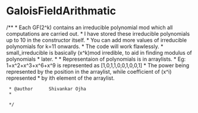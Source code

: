 # GaloisFieldArithmatic
/** 
	 * Each GF(2^k) contains an irreducible polynomial mod which all computations are carried out. 
	 * I have stored these irreducible polynomials up to 10 in the constructor itself. 
	 * You can add more values of irreducible polynomials for k=11 onwards.
	 * The code will work flawlessly. 
	 * small_irreducible is basically (x^k)mod irredible, to aid in finding modulus of polynomials
	 * later. 
	 * 
	 * Representaion of polynomials is in arraylists. 
	 * Eg: 1+x^2+x^3+x^6+x^9 is represented as [1,0,1,1,0,0,1,0,0,1]
	 * The power being represented by the position in the arraylist, while coefficient of (x^i) represented
	 * by ith element of the arraylist. 
	   
	 * @author      Shivankar Ojha
	 * 
	 
	 */
